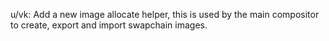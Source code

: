 u/vk: Add a new image allocate helper, this is used by the main compositor to
create, export and import swapchain images.
